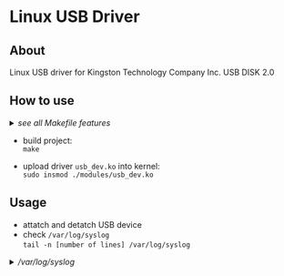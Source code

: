 # Linux USB Driver

## About
Linux USB driver for Kingston Technology Company Inc. USB DISK 2.0

## How to use
<details>
<summary><i>see all Makefile features</i></summary>

	make/make all - build driver
	make dir - create build/modules directories
	make rdir - remove build/modules directories
	make clean - cleanup build/modules directories
	make install - copy driver into modules directory
</details>

- build project:<br>
`make`

- upload driver `usb_dev.ko` into kernel:<br>
`sudo insmod ./modules/usb_dev.ko`

## Usage
- attatch and detatch USB device
- check `/var/log/syslog`<br>
`tail -n [number of lines] /var/log/syslog`

<details>
<summary><i>/var/log/syslog</i></summary>

	...
	Function module_upload is being executed
	...
	Function usb_probe is being executed
	...
	Function usb_detatch is being executed
	...
	Function module_extract is being executed
	...
</details>
